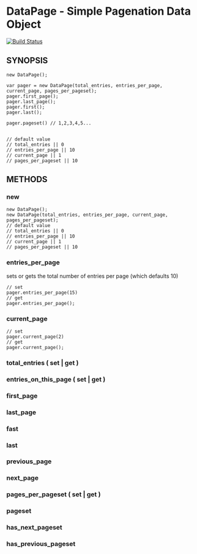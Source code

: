 DataPage - Simple Pagenation Data Object 
==================================================

[![Build Status](https://travis-ci.org/trapple/datapagejs.svg?branch=master)](https://travis-ci.org/trapple/datapagejs)

SYNOPSIS
--------------------------------------

```
new DataPage();

var pager = new DataPage(total_entries, entries_per_page, current_page, pages_per_pageset);
pager.first_page();
pager.last_page();
pager.first();
pager.last();

pager.pageset() // 1,2,3,4,5...


// default value
// total_entries || 0
// entries_per_page || 10
// current_page || 1
// pages_per_pageset || 10

```

METHODS
--------------------------------------
### new

```
new DataPage();
new DataPage(total_entries, entries_per_page, current_page, pages_per_pageset);
// default value
// total_entries || 0
// entries_per_page || 10
// current_page || 1
// pages_per_pageset || 10

```

### entries_per_page
sets or gets the total number of entries per page (which defaults 10)

```
// set
pager.entries_per_page(15)
// get
pager.entries_per_page();
```

### current_page
```
// set
pager.current_page(2)
// get
pager.current_page();
```

### total_entries ( set | get )

### entries_on_this_page ( set | get )

### first_page

### last_page

### fast

### last

### previous_page

### next_page

### pages_per_pageset ( set | get )

### pageset

### has_next_pageset

### has_previous_pageset
